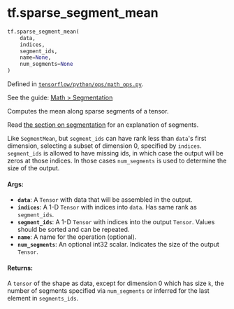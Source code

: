 <div itemscope itemtype="http://developers.google.com/ReferenceObject">
<meta itemprop="name" content="tf.sparse_segment_mean" />
</div>

# tf.sparse_segment_mean

``` python
tf.sparse_segment_mean(
    data,
    indices,
    segment_ids,
    name=None,
    num_segments=None
)
```



Defined in [`tensorflow/python/ops/math_ops.py`](https://www.tensorflow.org/code/tensorflow/python/ops/math_ops.py).

See the guide: [Math > Segmentation](../../../api_guides/python/math_ops.md#Segmentation)

Computes the mean along sparse segments of a tensor.

Read <a href="../../../api_guides/python/math_ops.md#Segmentation">the section on segmentation</a> for an explanation
of segments.

Like `SegmentMean`, but `segment_ids` can have rank less than `data`'s first
dimension, selecting a subset of dimension 0, specified by `indices`.
`segment_ids` is allowed to have missing ids, in which case the output will
be zeros at those indices. In those cases `num_segments` is used to determine
the size of the output.

#### Args:

* <b>`data`</b>: A `Tensor` with data that will be assembled in the output.
* <b>`indices`</b>: A 1-D `Tensor` with indices into `data`. Has same rank as
    `segment_ids`.
* <b>`segment_ids`</b>: A 1-D `Tensor` with indices into the output `Tensor`.
    Values should be sorted and can be repeated.
* <b>`name`</b>: A name for the operation (optional).
* <b>`num_segments`</b>: An optional int32 scalar. Indicates the size of the output
    `Tensor`.


#### Returns:

A `tensor` of the shape as data, except for dimension 0 which
has size `k`, the number of segments specified via `num_segments` or
inferred for the last element in `segments_ids`.